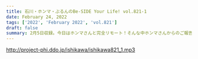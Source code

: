 ```yaml
---
title: 石川・ホンマ・ぶるんのBe-SIDE Your Life! vol.821-1
date: February 24, 2022
tags: ['2022', 'February 2022', 'vol.821']
draft: false
summary: 2月5日収録。今日はホンマさんと完全リモート！そんな中ホンマさんからのご報告が…
---
```


http://project-phi.ddo.jp/ishikawa/ishikawa821_1.mp3